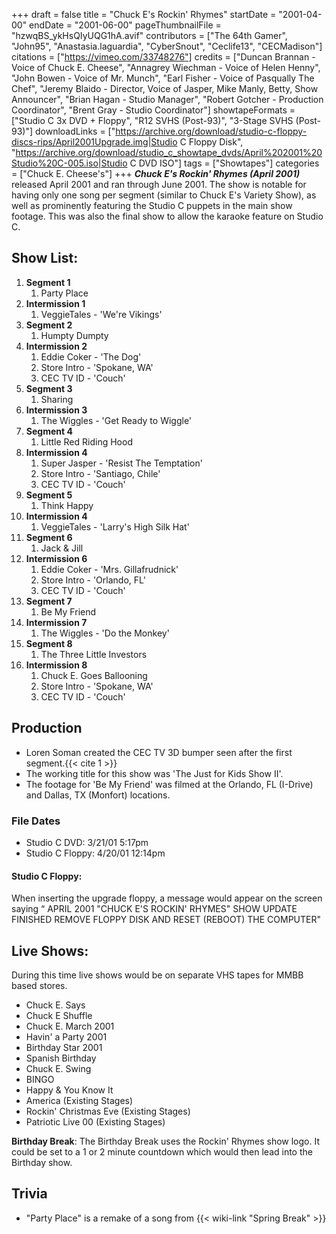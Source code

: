 +++
draft = false
title = "Chuck E's Rockin' Rhymes"
startDate = "2001-04-00"
endDate = "2001-06-00"
pageThumbnailFile = "hzwqBS_ykHsQIyUQG1hA.avif"
contributors = ["The 64th Gamer", "John95", "Anastasia.laguardia", "CyberSnout", "Ceclife13", "CECMadison"]
citations = ["https://vimeo.com/33748276"]
credits = ["Duncan Brannan - Voice of Chuck E. Cheese", "Annagrey Wiechman - Voice of Helen Henny", "John Bowen - Voice of Mr. Munch", "Earl Fisher - Voice of Pasqually The Chef", "Jeremy Blaido - Director, Voice of Jasper, Mike Manly, Betty, Show Announcer", "Brian Hagan - Studio Manager", "Robert Gotcher - Production Coordinator", "Brent Gray - Studio Coordinator"]
showtapeFormats = ["Studio C 3x DVD + Floppy", "R12 SVHS (Post-93)", "3-Stage SVHS (Post-93)"]
downloadLinks = ["https://archive.org/download/studio-c-floppy-discs-rips/April2001Upgrade.img|Studio C Floppy Disk", "https://archive.org/download/studio_c_showtape_dvds/April%202001%20Studio%20C-005.iso|Studio C DVD ISO"]
tags = ["Showtapes"]
categories = ["Chuck E. Cheese's"]
+++
***Chuck E's Rockin' Rhymes (April 2001)*** released April 2001 and ran through June 2001.
The show is notable for having only one song per segment (similar to Chuck E's Variety Show), as well as prominently featuring the Studio C puppets in the main show footage. This was also the final show to allow the karaoke feature on Studio C.

## Show List:

1.  **Segment 1**
    1.  Party Place
2.  **Intermission 1**
    1.  VeggieTales - 'We're Vikings'
3.  **Segment 2**
    1.  Humpty Dumpty
4.  **Intermission 2**
    1.  Eddie Coker - 'The Dog'
    2.  Store Intro - 'Spokane, WA'
    3.  CEC TV ID - 'Couch'
5.  **Segment 3**
    1.  Sharing
6.  **Intermission 3**
    1.  The Wiggles - 'Get Ready to Wiggle'
7.  **Segment 4**
    1.  Little Red Riding Hood
8.  **Intermission 4**
    1.  Super Jasper - 'Resist The Temptation'
    2.  Store Intro - 'Santiago, Chile'
    3.  CEC TV ID - 'Couch'
9.  **Segment 5**
    1.  Think Happy
10. **Intermission 4**
    1.  VeggieTales - 'Larry's High Silk Hat'
11. **Segment 6**
    1.  Jack & Jill
12. **Intermission 6**
    1.  Eddie Coker - 'Mrs. Gillafrudnick'
    2.  Store Intro - 'Orlando, FL'
    3.  CEC TV ID - 'Couch'
13. **Segment 7**
    1.  Be My Friend
14. **Intermission 7**
    1.  The Wiggles - 'Do the Monkey'
15. **Segment 8**
    1.  The Three Little Investors
16. **Intermission 8**
    1.  Chuck E. Goes Ballooning
    2.  Store Intro - 'Spokane, WA'
    3.  CEC TV ID - 'Couch'

## Production

- Loren Soman created the CEC TV 3D bumper seen after the first segment.{{< cite 1 >}}
- The working title for this show was 'The Just for Kids Show II'.
- The footage for 'Be My Friend' was filmed at the Orlando, FL (I-Drive) and Dallas, TX (Monfort) locations.

### File Dates

- Studio C DVD: 3/21/01 5:17pm
- Studio C Floppy: 4/20/01 12:14pm

#### Studio C Floppy:

When inserting the upgrade floppy, a message would appear on the screen saying
“ APRIL 2001 "CHUCK E'S ROCKIN' RHYMES" SHOW UPDATE FINISHED
 REMOVE FLOPPY DISK AND RESET (REBOOT) THE COMPUTER"

## Live Shows:

During this time live shows would be on separate VHS tapes for MMBB based stores.

- Chuck E. Says
- Chuck E Shuffle
- Chuck E. March 2001
- Havin' a Party 2001
- Birthday Star 2001
- Spanish Birthday
- Chuck E. Swing
- BINGO
- Happy & You Know It
- America (Existing Stages)
- Rockin' Christmas Eve (Existing Stages)
- Patriotic Live 00 (Existing Stages)

**Birthday Break**: The Birthday Break uses the Rockin' Rhymes show logo. It could be set to a 1 or 2 minute countdown which would then lead into the Birthday show.

## Trivia

- "Party Place" is a remake of a song from {{< wiki-link "Spring Break" >}}
